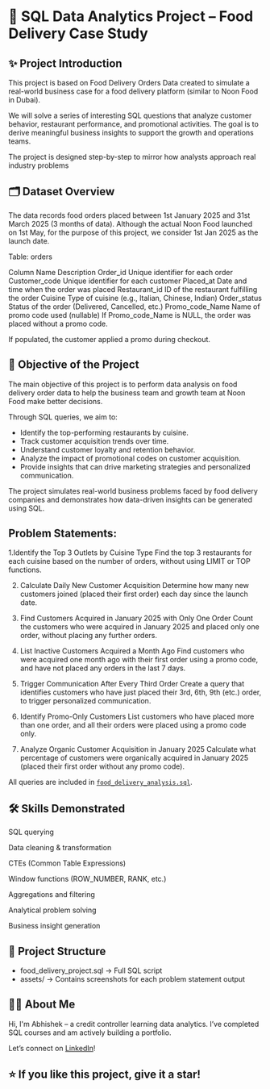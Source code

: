 # 🍔 SQL Data Analytics Project – Food Delivery Case Study

## ✨ Project Introduction
This project is based on Food Delivery Orders Data created to simulate a real-world business case for a food delivery platform (similar to Noon Food in Dubai).

We will solve a series of interesting SQL questions that analyze customer behavior, restaurant performance, and promotional activities.
The goal is to derive meaningful business insights to support the growth and operations teams.

The project is designed step-by-step to mirror how analysts approach real industry problems

## 🗂️ Dataset Overview
The data records food orders placed between 1st January 2025 and 31st March 2025 (3 months of data).
Although the actual Noon Food launched on 1st May, for the purpose of this project, we consider 1st Jan 2025 as the launch date.

Table: orders


Column Name	Description
Order_id	Unique identifier for each order
Customer_code	Unique identifier for each customer
Placed_at	Date and time when the order was placed
Restaurant_id	ID of the restaurant fulfilling the order
Cuisine	Type of cuisine (e.g., Italian, Chinese, Indian)
Order_status	Status of the order (Delivered, Cancelled, etc.)
Promo_code_Name	Name of promo code used (nullable)
If Promo_code_Name is NULL, the order was placed without a promo code.

If populated, the customer applied a promo during checkout.

## 🎯 Objective of the Project

The main objective of this project is to perform data analysis on food delivery order data to help the business team and growth team at Noon Food make better decisions.

Through SQL queries, we aim to:
- Identify the top-performing restaurants by cuisine.
- Track customer acquisition trends over time.
- Understand customer loyalty and retention behavior.
- Analyze the impact of promotional codes on customer acquisition.
- Provide insights that can drive marketing strategies and personalized communication.

The project simulates real-world business problems faced by food delivery companies and demonstrates how data-driven insights can be generated using SQL.



## Problem Statements:

1.Identify the Top 3 Outlets by Cuisine Type
  Find the top 3 restaurants for each cuisine based on the number of orders, without using LIMIT or TOP functions.

2. Calculate Daily New Customer Acquisition
   Determine how many new customers joined (placed their first order) each day since the launch date.

3. Find Customers Acquired in January 2025 with Only One Order
   Count the customers who were acquired in January 2025 and placed only one order, without placing any further orders.

4. List Inactive Customers Acquired a Month Ago
   Find customers who were acquired one month ago with their first order using a promo code, and have not placed any orders in the last 7 days.

5. Trigger Communication After Every Third Order
   Create a query that identifies customers who have just placed their 3rd, 6th, 9th (etc.) order, to trigger personalized communication.

6. Identify Promo-Only Customers
   List customers who have placed more than one order, and all their orders were placed using a promo code only.

7. Analyze Organic Customer Acquisition in January 2025
   Calculate what percentage of customers were organically acquired in January 2025 (placed their first order without any promo code).

All queries are included in [`food_delivery_analysis.sql`](./food_delivery_analysis.sql).


## 🛠️ Skills Demonstrated
SQL querying

Data cleaning & transformation

CTEs (Common Table Expressions)

Window functions (ROW_NUMBER, RANK, etc.)

Aggregations and filtering

Analytical problem solving

Business insight generation


## 📂 Project Structure
- food_delivery_project.sql → Full SQL script
- assets/ → Contains screenshots for each problem statement output


## 🙋‍♂️ About Me
Hi, I'm Abhishek – a credit controller learning data analytics. I’ve completed SQL courses and am actively building a portfolio.

Let’s connect on [LinkedIn](linkedin.com/in/abhishek-rai-5054001b7)!

## ⭐️ If you like this project, give it a star!
